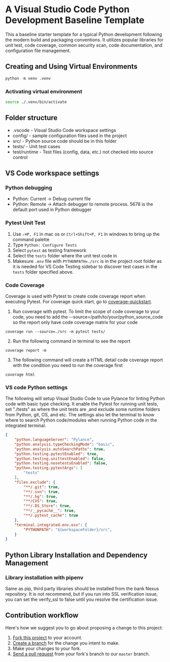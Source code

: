 # A Visual Studio Code Python Development Baseline Template
 
This a baseline starter template for a typical Python development following the modern build and packaging conventions. It utilizes popular libraries for unit test, code coverage, common security scan, code documentation, and configuration file management.

## Creating and Using Virtual Environments
```python
python -m venv .venv
```

### Activating virtual environment
```zsh
source ./.venv/bin/activate
```
 
## Folder structure
- .vscode - Visual Studio Code workspace settings
- config/ - sample configuration files used in the project
- src/ - Python source code should be in this folder
- tests/ - Unit test cases
- test/runtime - Test files (config, data, etc.) not checked into source control
 
## VS Code workspace settings
 
### Python debugging
- Python: Current -> Debug current file
- Python: Remote -> Attach debugger to remote process. 5678 is the default port used in Python debugger
 
### Pytest Unit Test
1. Use `⇧⌘P, F1` in mac os or `Ctrl+Shift+P, F1` in windows to bring up the command palette
2. Type `Python: Configure Tests`
3. Select `pytest` as testing framework
4. Select the `tests` folder where the unit test code in
5. Makesure `.env` file with `PYTHONPATH=./src` is in the project root folder as it is needed for VS Code Testing sidebar to discover test cases in the `tests` folder specified above.
 
### Code Coverage
Coverage is used with Pytest to create code coverage report when executing Pytest. For coverage quick start, go to [coverage-quickstart].
 
1. Run coverage with pytest. To limit the scope of code coverage to your code, you need to add the --source=/path/to/your/python_source_code so the report only have code coverage matrix for your code
 
```console
coverage run --source=./src -m pytest tests/
```
2. Run the following command in terminal to see the report
```console
coverage report -m
```
3. The following command will create a HTML detail code coverage report with the condition you need to run the coverage first
```console
coverage html
```
 
### VS code Python settings
The following will setup Visual Studio Code to use Pylance for linting Python code with basic type checking. It enable the Pytest for running unit tests, set "./tests" as where the unit tests are ,and exclude some runtime folders from Python, git, OS, and etc. The settings also let the terminal to know where to search Python code/modules when running Python code in the integrated terminal. 
 
```json
{
    "python.languageServer": "Pylance",
    "python.analysis.typeCheckingMode": "basic",
    "python.analysis.autoSearchPaths": true,
    "python.testing.pytestEnabled": true,
    "python.testing.unittestEnabled": false,
    "python.testing.nosetestsEnabled": false,
    "python.testing.pytestArgs": [
        "tests"
    ],
    "files.exclude": {
        "**/.git": true,
        "**/.svn": true,
        "**/.hg": true,
        "**/CVS": true,
        "**/.DS_Store": true,
        "**/__pycache__": true,
        "**/.pytest_cache": true       
    },
    "terminal.integrated.env.osx": {
        "PYTHONPATH": "${workspaceFolder}/src",
    }
}
```
 
## Python Library Installation and Dependency Management
 
### Library installation with pipenv
Same as pip, third party libraries should be installed from the bank Nexus repository. It is not recommend, but if you run into SSL verification issue, you can set the verify_ssl to false until you resolve the certification issue.

 
## Contribution workflow
 
Here's how we suggest you to go about proposing a change to this project:
 
1. [Fork this project][fork] to your account.
2. [Create a branch][branch] for the change you intent to make.
3. Make your changes to your fork.
4. [Send a pull request][pr] from your fork's branch to our `master` branch.
 
[fork]: https://help.github.com/articles/fork-a-repo/
[branch]: https://help.github.com/articles/creating-and-deleting-branches-within-your-repository
[pr]: https://help.github.com/articles/using-pull-requests/
[coverage-quickstart]: https://coverage.readthedocs.io/en/coverage-5.5/#quick-start
 